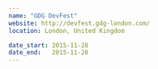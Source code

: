 ```yaml
---
name: "GDG DevFest"
website: http://devfest.gdg-london.com/
location: London, United Kingdom

date_start: 2015-11-28
date_end:   2015-11-28
---
```

